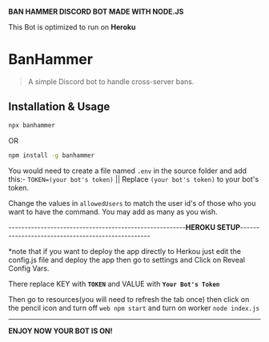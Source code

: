 **BAN HAMMER DISCORD BOT MADE WITH NODE.JS**


This Bot is optimized to run on **Heroku**

# BanHammer

> A simple Discord bot to handle cross-server bans.

## Installation & Usage

```bash
npx banhammer
```

OR

```bash
npm install -g banhammer
```

You would need to create a file named `.env` in the source folder and add this:- `TOKEN=(your bot's token)` || Replace `(your bot's token)` to your bot's token.

Change the values in `allowedUsers` to match the user id's of those who you want to have the command. You may add as many as you wish.

-------------------------------------------------------**HEROKU SETUP**--------------------------------------------------

*note that if you want to deploy the app directly to Herkou just edit the config.js file and deploy the app then go to settings and Click on Reveal Config Vars.


There replace KEY with **`TOKEN`** and VALUE with **`Your Bot's Token`**

Then go to resources(you will need to refresh the tab once) then click on the pencil icon and turn off `web npm start` and turn on worker `node index.js`

-------------------------------------------------------------------------------------------------------------------------------------------------------------------

**ENJOY NOW YOUR BOT IS ON!**
 



